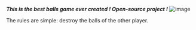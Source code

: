 ***This is the best balls game ever created ! Open-source project !***
![image](https://github.com/user-attachments/assets/c9b5ef8c-aeaf-4232-a385-c2ef44451701)

The rules are simple: destroy the balls of the other player.
